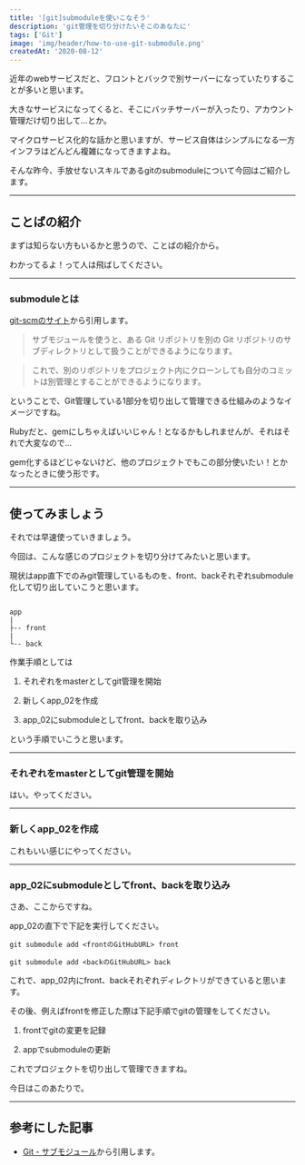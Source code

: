 ```yaml
---
title: '[git]submoduleを使いこなそう'
description: 'git管理を切り分けたいそこのあなたに'
tags: ['Git']
image: 'img/header/how-to-use-git-submodule.png'
createdAt: '2020-08-12'
---
```


近年のwebサービスだと、フロントとバックで別サーバーになっていたりすることが多いと思います。

大きなサービスになってくると、そこにバッチサーバーが入ったり、アカウント管理だけ切り出して…とか。

マイクロサービス化的な話かと思いますが、サービス自体はシンプルになる一方インフラはどんどん複雑になってきますよね。

そんな昨今、手放せないスキルであるgitのsubmoduleについて今回はご紹介します。

-------

<!--more-->

## ことばの紹介

まずは知らない方もいるかと思うので、ことばの紹介から。

わかってるよ！って人は飛ばしてください。

-------

### submoduleとは

[git-scmのサイト](https://git-scm.com/book/ja/v2/Git-%E3%81%AE%E3%81%95%E3%81%BE%E3%81%96%E3%81%BE%E3%81%AA%E3%83%84%E3%83%BC%E3%83%AB-%E3%82%B5%E3%83%96%E3%83%A2%E3%82%B8%E3%83%A5%E3%83%BC%E3%83%AB)から引用します。

> サブモジュールを使うと、ある Git リポジトリを別の Git リポジトリのサブディレクトリとして扱うことができるようになります。

> これで、別のリポジトリをプロジェクト内にクローンしても自分のコミットは別管理とすることができるようになります。

ということで、Git管理している1部分を切り出して管理できる仕組みのようなイメージですね。

Rubyだと、gemにしちゃえばいいじゃん！となるかもしれませんが、それはそれで大変なので…

gem化するほどじゃないけど、他のプロジェクトでもこの部分使いたい！とかなったときに使う形です。

-------

## 使ってみましょう

それでは早速使っていきましょう。

今回は、こんな感じのプロジェクトを切り分けてみたいと思います。

現状はapp直下でのみgit管理しているものを、front、backそれぞれsubmodule化して切り出していこうと思います。

```

app
|
├-- front
|
└-- back

```

作業手順としては

1. それぞれをmasterとしてgit管理を開始

2. 新しくapp_02を作成

3. app_02にsubmoduleとしてfront、backを取り込み

という手順でいこうと思います。

-------

### それぞれをmasterとしてgit管理を開始

はい。やってください。

-------

### 新しくapp_02を作成

これもいい感じにやってください。

-------

### app_02にsubmoduleとしてfront、backを取り込み

さあ、ここからですね。

app_02の直下で下記を実行してください。

```
git submodule add <frontのGitHubURL> front

git submodule add <backのGitHubURL> back
```

これで、app_02内にfront、backそれぞれディレクトリができていると思います。

その後、例えばfrontを修正した際は下記手順でgitの管理をしてください。

1. frontでgitの変更を記録

2. appでsubmoduleの更新

これでプロジェクトを切り出して管理できますね。

今日はこのあたりで。

-------

## 参考にした記事

- [Git - サブモジュール](https://git-scm.com/book/ja/v2/Git-%E3%81%AE%E3%81%95%E3%81%BE%E3%81%96%E3%81%BE%E3%81%AA%E3%83%84%E3%83%BC%E3%83%AB-%E3%82%B5%E3%83%96%E3%83%A2%E3%82%B8%E3%83%A5%E3%83%BC%E3%83%AB)から引用します。
